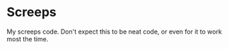 # Screeps
My screeps code. Don't expect this to be neat code, or even for it to work most the time. 
